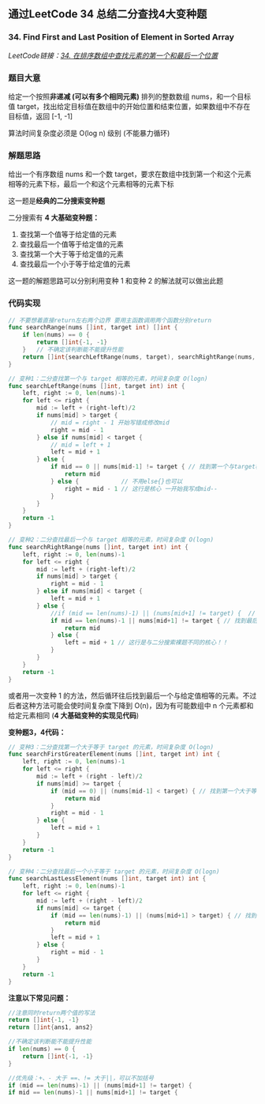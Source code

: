 ## 通过LeetCode 34 总结二分查找4大变种题
### 34. Find First and Last Position of Element in Sorted Array

*LeetCode链接：[34. 在排序数组中查找元素的第一个和最后一个位置](https://leetcode.cn/problems/find-first-and-last-position-of-element-in-sorted-array/ "leetcode.cn")*
### 题目大意
给定一个按照**非递减 (可以有多个相同元素)** 排列的整数数组 nums，和一个目标值 target，找出给定目标值在数组中的开始位置和结束位置，如果数组中不存在目标值，返回 [-1, -1]

算法时间复杂度必须是 O(log n) 级别 (不能暴力循环)


### 解题思路
给出一个有序数组 nums 和一个数 target，要求在数组中找到第一个和这个元素相等的元素下标，最后一个和这个元素相等的元素下标

这一题是**经典的二分搜索变种题**

二分搜索有 **4 大基础变种题：**

1. 查找第一个值等于给定值的元素
2. 查找最后一个值等于给定值的元素
3. 查找第一个大于等于给定值的元素
4. 查找最后一个小于等于给定值的元素

这一题的解题思路可以分别利用变种 1 和变种 2 的解法就可以做出此题

### 代码实现

```go
// 不要想着直接return左右两个边界 要用主函数调用两个函数分别return
func searchRange(nums []int, target int) []int {
	if len(nums) == 0 {
	    return []int{-1, -1}
	}   // 不确定该判断能不能提升性能
	return []int{searchLeftRange(nums, target), searchRightRange(nums, target)}
}

// 变种1：二分查找第一个与 target 相等的元素，时间复杂度 O(logn)
func searchLeftRange(nums []int, target int) int {
	left, right := 0, len(nums)-1
	for left <= right {
		mid := left + (right-left)/2
		if nums[mid] > target {
			// mid = right - 1 开始写错成修改mid
			right = mid - 1
		} else if nums[mid] < target {
			// mid = left + 1
			left = mid + 1
		} else {
			if mid == 0 || nums[mid-1] != target { // 找到第一个与target相等的元素直接return
				return mid
			} else {            // 不用else{}也可以
				right = mid - 1 // 这行是核心 一开始我写成mid--
			} 
		}
	}
	return -1
}

// 变种2：二分查找最后一个与 target 相等的元素，时间复杂度 O(logn)
func searchRightRange(nums []int, target int) int {
	left, right := 0, len(nums)-1
	for left <= right {
		mid := left + (right-left)/2
		if nums[mid] > target {
			right = mid - 1
		} else if nums[mid] < target {
			left = mid + 1
		} else {
			//if (mid == len(nums)-1) || (nums[mid+1] != target) {  // 优先级：+、- 大于 ==、!= 大于||，可以不加括号
			if mid == len(nums)-1 || nums[mid+1] != target { // 找到最后一个与target相等的元素直接return
				return mid
			} else {
				left = mid + 1 // 这行是与二分搜索裸题不同的核心！！
			}
		}
	}
	return -1
}
```

或者用一次变种 1 的方法，然后循环往后找到最后一个与给定值相等的元素。不过后者这种方法可能会使时间复杂度下降到 O(n)，因为有可能数组中 n 个元素都和给定元素相同 (**4 大基础变种的实现见代码**)

**变种题3，4代码：**

```go
// 变种3：二分查找第一个大于等于 target 的元素，时间复杂度 O(logn)
func searchFirstGreaterElement(nums []int, target int) int {
	left, right := 0, len(nums)-1
	for left <= right {
		mid := left + (right - left)/2
		if nums[mid] >= target {
			if (mid == 0) || (nums[mid-1] < target) { // 找到第一个大于等于 target 的元素
				return mid
			}
			right = mid - 1
		} else {
			left = mid + 1
		}
	}
	return -1
}

// 变种4：二分查找最后一个小于等于 target 的元素，时间复杂度 O(logn)
func searchLastLessElement(nums []int, target int) int {
	left, right := 0, len(nums)-1
	for left <= right {
		mid := left + (right - left)/2
		if nums[mid] <= target {
			if (mid == len(nums)-1) || (nums[mid+1] > target) { // 找到最后一个小于等于 target 的元素
				return mid
			}
			left = mid + 1
		} else {
			right = mid - 1
		}
	}
	return -1
}
```

**注意以下常见问题：**

```go
//注意同时return两个值的写法
return []int{-1, -1}
return []int{ans1, ans2}

//不确定该判断能不能提升性能
if len(nums) == 0 {
    return []int{-1, -1}
}  

//优先级：+、- 大于 ==、!= 大于||，可以不加括号
if (mid == len(nums)-1) || (nums[mid+1] != target) {  
if mid == len(nums)-1 || nums[mid+1] != target {
```
